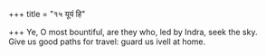 +++
title = "१५ यूयं हि"

+++
Ye, O most bountiful, are they who, led by Indra, seek the sky.  
     Give us good paths for travel: guard us ivell at home.